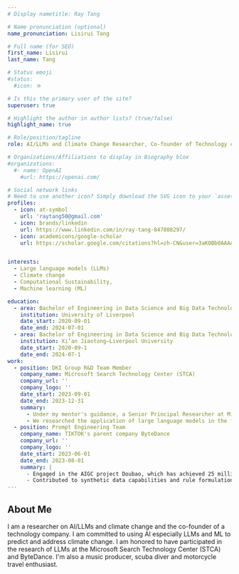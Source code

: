 ```yaml
---
# Display nametitle: Ray Tang

# Name pronunciation (optional)
name_pronunciation: Lisirui Tang

# Full name (for SEO)
first_name: Lisirui
last_name: Tang

# Status emoji
#status:
  #icon: ☕️

# Is this the primary user of the site?
superuser: true

# Highlight the author in author lists? (true/false)
highlight_name: true

# Role/position/tagline
role: AI/LLMs and Climate Change Researcher, Co-founder of Technology company，The 28th United Nations Climate Conference‘s Youth representative

# Organizations/Affiliations to display in Biography blox
#organizations:
  #- name: OpenAI
    #url: https://openai.com/

# Social network links
# Need to use another icon? Simply download the SVG icon to your `assets/media/icons/` folder.
profiles:
  - icon: at-symbol
    url: 'raytang50@gmail.com'
  - icon: brands/linkedin
    url: https://www.linkedin.com/in/ray-tang-847808297/
  - icon: academicons/google-scholar
    url: https://scholar.google.com/citations?hl=zh-CN&user=3aKOBb0AAAAJ


interests:
  - Large language models (LLMs)
  - Climate change 
  - Computational Sustainability,
  - Machine learning (ML)

education:
  - area: Bachelor of Engineering in Data Science and Big Data Technology
    institution: University of Liverpool
    date_start: 2020-09-01
    date_end: 2024-07-01
  - area: Bachelor of Engineering in Data Science and Big Data Technology
    institution: Xi’an Jiaotong–Liverpool University
    date_start: 2020-09-1
    date_end: 2024-07-1
work:
  - position: DKI Group R&D Team Member
    company_name: Microsoft Search Technology Center (STCA)
    company_url: ''
    company_logo: ''
    date_start: 2023-09-01
    date_end: 2023-12-31
    summary: 
      - Under my mentor's guidance, a Senior Principal Researcher at Microsoft, I have actively contributed to pioneering the application of Large Language Models (LLMs) such as ChatGPT across diverse domains. Notably, we harnessed ChatGPT to produce over 200,000 PowerPoint outlines for OfficePlus in more than 20 different fields. 
      - We researched the application of large language models in the field of climate change. Through techniques like fine-tuning, we trained AI for Science to distinguish it from generic large language models.
  - position: Prompt Engineering Team
    company_name: TIKTOK's parent company ByteDance
    company_url: ''
    company_logo: ''
    date_start: 2023-06-01
    date_end: 2023-08-01
    summary: |
      - Engaged in the AIGC project Doubao, which has achieved 25 million installations, scrutinizing more than 10, 000 training data entries per day for LLM, ensuring the integrity of the data. I employed Python and SQL for data quality, consistency checking, and quantitative analysis of words, adopting statistical methods to boost the company's operational efficiency by roughly 50%. 
      - Contributed to synthetic data capabilities and rule formulation of LLM data, including prompt data generation, personalization rule development for SFT data, and product workflow.
---
```


## About Me
I am a researcher on AI/LLMs and climate change and the co-founder of a technology company. I am committed to using AI especially LLMs and ML to predict and address climate change. I am honored to have participated in the research of LLMs at the Microsoft Search Technology Center (STCA) and ByteDance. I'm also a music producer, scuba diver and motorcycle travel enthusiast.
